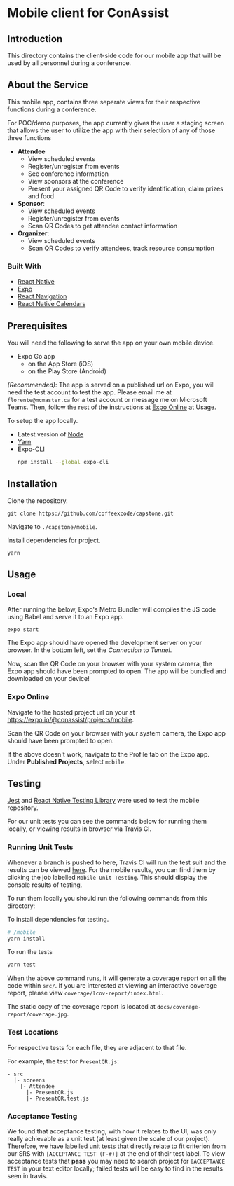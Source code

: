 # Mobile client for ConAssist

## Introduction
This directory contains the client-side code for our mobile app that will be used by all personnel  during a conference.

## About the Service

This mobile app, contains three seperate views for their respective functions during a conference. 

For POC/demo purposes, the app currently gives the user a staging screen that allows the user to utilize the app with their selection of any of those three functions
 - **Attendee**
    - View scheduled events
    - Register/unregister from events
    - See conference information
    - View sponsors at the conference
    - Present your assigned QR Code to verify identification, claim prizes and food
 - **Sponsor**:
    - View scheduled events
    - Register/unregister from events
    - Scan QR Codes to get attendee contact information
 - **Organizer**:
    - View scheduled events
    - Scan QR Codes to verify attendees, track resource consumption

### Built With

- [React Native](https://reactnative.dev/)
- [Expo](https://expo.io/)
- [React Navigation](https://reactnavigation.org/)
- [React Native Calendars](https://github.com/wix/react-native-calendars)

## Prerequisites

You will need the following to serve the app on your own mobile device.
- Expo Go app 
  - on the App Store (iOS)
  - on the Play Store (Android)

*(Recommended)*: The app is served on a published url on Expo, you will need the test account to test the app. Please email me at `florente@mcmaster.ca` for a test account or message me on Microsoft Teams. Then, follow the rest of the instructions at [Expo Online](#Expo-Online) at Usage.

To setup the app locally. 
- Latest version of [Node](https://nodejs.org/en/)
- [Yarn](https://classic.yarnpkg.com/en/docs/install#windows-stable)
- Expo-CLI
  ```bash
  npm install --global expo-cli
  ```

## Installation

Clone the repository.
```
git clone https://github.com/coffeexcode/capstone.git
```
Navigate to `./capstone/mobile`.

Install dependencies for project.
```
yarn
```
## Usage

### Local
After running the below, Expo's Metro Bundler will compiles the JS code using Babel and serve it to an Expo app.
```
expo start
```

The Expo app should have opened the development server on your browser. In the bottom left, set the *Connection* to *Tunnel*.

Now, scan the QR Code on your browser with your system camera, the Expo app should have been prompted to open. The app will be bundled and downloaded on your device!

### Expo Online 

Navigate to the hosted project url on your at <https://expo.io/@conassist/projects/mobile>.

Scan the QR Code on your browser with your system camera, the Expo app should have been prompted to open.

If the above doesn't work, navigate to the Profile tab on the Expo app. Under **Published Projects**, select `mobile`.

## Testing

[Jest](https://jestjs.io/) and [React Native Testing Library](https://github.com/callstack/react-native-testing-library) were used to test the mobile repository.


For our unit tests you can see the commands below for running them locally, or viewing results in browser via Travis CI.

### Running Unit Tests

Whenever a branch is pushed to here, Travis CI will run the test suit and the results can be viewed [here](https://www.travis-ci.com/github/coffeexcode/capstone). For the mobile results, you can find them by clicking the job labelled `Mobile Unit Testing`. This should display the console results of testing.

To run them locally you should run the following commands from this directory:

To install dependencies for testing.
```sh
# /mobile
yarn install
```

To run the tests
```sh
yarn test
```

When the above command runs, it will generate a coverage report on all the code within `src/`. If you are interested at viewing an interactive coverage report, please view  `coverage/lcov-report/index.html`.

The static copy of the coverage report is located at `docs/coverage-report/coverage.jpg`.

### Test Locations

For respective tests for each file, they are adjacent to that file.

For example, the test for `PresentQR.js`:
```
- src
  |- screens
    |- Attendee
      |- PresentQR.js
      |- PresentQR.test.js
```

### Acceptance Testing

We found that acceptance testing, with how it relates to the UI, was only really achievable as a unit test (at least given the scale of our project). Therefore, we have labelled unit tests that directly relate to fit criterion from our SRS with `[ACCEPTANCE TEST (F-#)]` at the end of their test label. To view acceptance tests that **pass** you may need to search project for `[ACCEPTANCE TEST` in your text editor locally; failed tests will be easy to find in the results seen in travis.